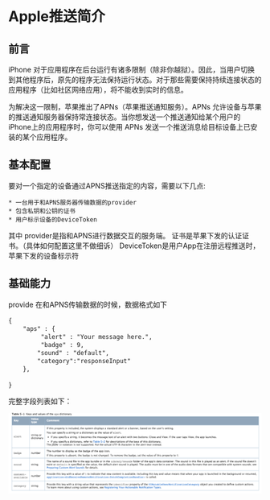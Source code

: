# Apple推送简介
## 前言

iPhone 对于应用程序在后台运行有诸多限制（除非你越狱）。因此，当用户切换到其他程序后，原先的程序无法保持运行状态。对于那些需要保持持续连接状态的应用程序（比如社区网络应用），将不能收到实时的信息。

为解决这一限制，苹果推出了APNs（苹果推送通知服务）。APNs 允许设备与苹果的推送通知服务器保持常连接状态。当你想发送一个推送通知给某个用户的iPhone上的应用程序时，你可以使用 APNs 发送一个推送消息给目标设备上已安装的某个应用程序。

## 基本配置

要对一个指定的设备通过APNS推送指定的内容，需要以下几点:

	* 一台用于和APNS服务器传输数据的provider
	* 包含私钥和公钥的证书
	* 用户标示设备的DeviceToken

其中
	provider是指和APNS进行数据交互的服务端。
	证书是苹果下发的认证证书。（具体如何配置这里不做细诉）
	DeviceToken是用户App在注册远程推送时，苹果下发的设备标示符

## 基础能力

provide 在和APNS传输数据的时候，数据格式如下
	
	{
    	"aps" : {
       		 "alert" : "Your message here.",
        	 "badge" : 9,
	        "sound" : "default",
			"category":"responseInput"
    	},

	}


完整字段列表如下：

![Image](https://github.com/Ambtion/ambtion.github.io/blob/master/imageSource/notification/alert.png?raw=ture)


